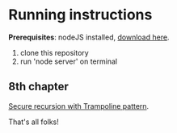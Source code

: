 # Running instructions

**Prerequisites**: nodeJS installed, [download here](https://nodejs.org/en/).

1. clone this repository
2. run 'node server' on terminal

## 8th chapter

[Secure recursion with Trampoline pattern](https://nodejs.org/en/).

That's all folks!
